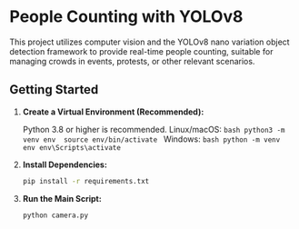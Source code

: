 # People Counting with YOLOv8

This project utilizes computer vision and the YOLOv8 nano variation object detection framework to provide real-time people counting, suitable for managing crowds in events, protests, or other relevant scenarios.

## Getting Started

1. **Create a Virtual Environment (Recommended):**

    Python 3.8 or higher is recommended.
    Linux/macOS:
        ```bash
        python3 -m venv env 
        source env/bin/activate
        ```
    Windows:
        ```bash
        python -m venv env
        env\Scripts\activate
        ```

2.  **Install Dependencies:**
    ```bash
    pip install -r requirements.txt
    ```

3.  **Run the Main Script:**
    ```bash
    python camera.py
    ```
